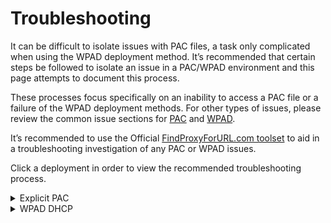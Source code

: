 # Troubleshooting

It can be difficult to isolate issues with PAC files, a task only complicated when using the WPAD deployment method. It’s recommended that certain steps be followed to isolate an issue in a PAC/WPAD environment and this page attempts to document this process.

These processes focus specifically on an inability to access a PAC file or a failure of the WPAD deployment methods. For other types of issues, please review the common issue sections for [PAC](https://github.com/mdriesnj/findproxyforurl/blob/main/Support/Common_PAC_File_Issues.md) and [WPAD](https://github.com/mdriesnj/findproxyforurl/blob/main/Support/Common_WPAD_Issues.md).

It’s recommended to use the Official [FindProxyForURL.com toolset](insertlink) to aid in a troubleshooting investigation of any PAC or WPAD issues.

Click a deployment in order to view the recommended troubleshooting process.

<details>
  <summary>Explicit PAC</summary>

- Review the PAC file code manually. Syntax issues often arise due to missing commas, parentheses, curly braces, or semi-colons.
- Ensure that the PAC file code validates using a tool such as [pacparser](http://code.google.com/p/pacparser/) or [Proxy Validator](http://luno.org/project/proxyvalidator/).
- Review the PAC file rules for any unintended routing behaviors; common issues include missing proxy return statements and wildcard based rules affecting a larger volume of traffic than intended. Such errors could result in all traffic passing directly to the Internet, making it only *appear* that the file is failing to function.
- Confirm that the PAC file extensions (.pac or .dat) are being served with either of the following content types:<br>&nbsp;&nbsp;&nbsp;&nbsp;**application/x-ns-proxy-autoconfig**<br>&nbsp;&nbsp;&nbsp;&nbsp;**application/x-javascript-config**
- Test the PAC file by hosting the file on the local file system; if the file works, this would isolate the issue to the PAC file web server (e.g. connectivity or configuration). The URL format for local PAC file testing is **file://c:\folder\proxy.pac**

</details>

<details>
  <summary>WPAD DHCP</summary>

  - Follow the steps for troubleshooting an explicit PAC file configuration – WPAD is a means of deploying a PAC file, thus any issues with the web server or the file itself could be overlooked if focusing solely on the WPAD portion.
- Test the PAC file URL being pushed out by DHCP, do so by using the PAC file URL in the browser proxy settings configured as an explicit PAC file. This will verify whether the PAC file or PAC file server itself is the issue.
- Review the Windows Registry to confirm the URL being pushed out by WPAD DHCP.
    1. Click **Start** and Select **Run**.
    2. Type *regedit* and click **OK**.
    3. Navigate the Registry tree to the following location: HKEY_CURRENT_USER\Software\Microsoft\Windows\CurrentVersion\Internet Settings\Connections\
    4. In the pane to the right, double click **DefaultConnectionSettings**.
    5. The WPAD DHCP URL will be displayed in the dialog box – [example](https://web.archive.org/web/20160620174448/http://findproxyforurl.com/wp-content/uploads/2012/11/screenshot.png).
  
</details>

